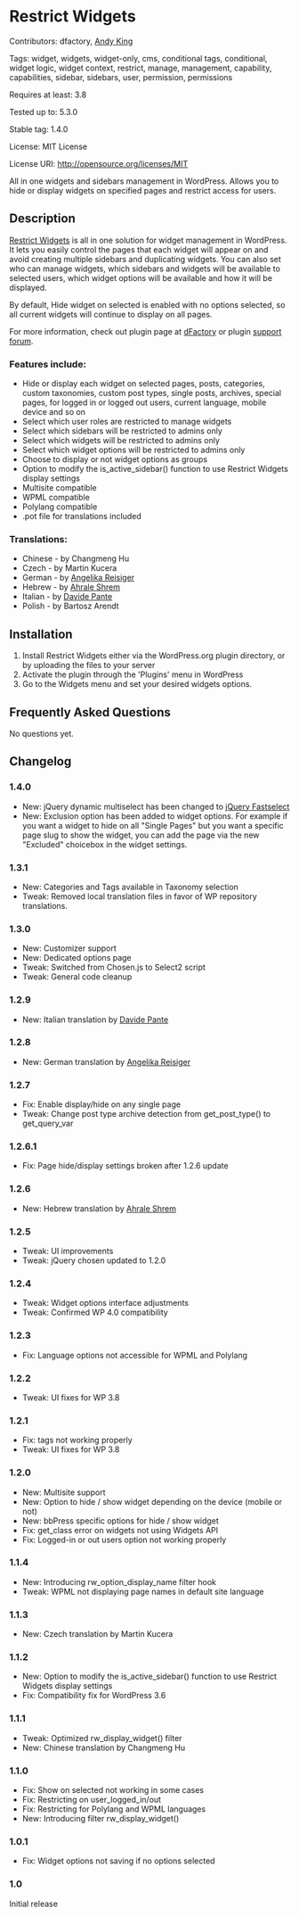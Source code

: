 # Restrict Widgets
Contributors: dfactory, [Andy King](https://github.com/treminaor)

Tags: widget, widgets, widget-only, cms, conditional tags, conditional, widget logic, widget context, restrict, manage, management, capability, capabilities, sidebar, sidebars, user, permission, permissions

Requires at least: 3.8

Tested up to: 5.3.0

Stable tag: 1.4.0

License: MIT License

License URI: http://opensource.org/licenses/MIT

All in one widgets and sidebars management in WordPress. Allows you to hide or display widgets on specified pages and restrict access for users.

## Description

[Restrict Widgets](http://www.dfactory.eu/plugins/restrict-widgets/) is all in one solution for widget management in WordPress. It lets you easily control the pages that each widget will appear on and avoid creating multiple sidebars and duplicating widgets. You can also set who can manage widgets, which sidebars and widgets will be available to selected users, which widget options will be available and how it will be displayed.

By default, Hide widget on selected is enabled with no options selected, so all current widgets will continue to display on all pages.

For more information, check out plugin page at [dFactory](http://www.dfactory.eu/) or plugin [support forum](http://www.dfactory.eu/support/forum/restrict-widgets/).

### Features include:

* Hide or display each widget on selected pages, posts, categories, custom taxonomies, custom post types, single posts, archives, special pages, for logged in or logged out users, current language, mobile device and so on
* Select which user roles are restricted to manage widgets
* Select which sidebars will be restricted to admins only
* Select which widgets will be restricted to admins only
* Select which widget options will be restricted to admins only
* Choose to display or not widget options as groups
* Option to modify the is_active_sidebar() function to use Restrict Widgets display settings
* Multisite compatible
* WPML compatible
* Polylang compatible
* .pot file for translations included

### Translations:

* Chinese - by Changmeng Hu
* Czech - by Martin Kucera
* German - by [Angelika Reisiger](http://apart-webdesign.de/)
* Hebrew - by [Ahrale Shrem](http://atar4u.com/)
* Italian - by [Davide Pante](http://sododesign.it/)
* Polish - by Bartosz Arendt


## Installation

1. Install Restrict Widgets either via the WordPress.org plugin directory, or by uploading the files to your server
2. Activate the plugin through the 'Plugins' menu in WordPress
3. Go to the Widgets menu and set your desired widgets options.

## Frequently Asked Questions

No questions yet.

## Changelog

### 1.4.0
* New: jQuery dynamic multiselect has been changed to [jQuery Fastselect](https://dbrekalo.github.io/fastselect)
* New: Exclusion option has been added to widget options. For example if you want a widget to hide on all "Single Pages" but you want a specific page slug to show the widget, you can add the page via the new "Excluded" choicebox in the widget settings.

### 1.3.1
* New: Categories and Tags available in Taxonomy selection
* Tweak: Removed local translation files in favor of WP repository translations.

### 1.3.0
* New: Customizer support
* New: Dedicated options page
* Tweak: Switched from Chosen.js to Select2 script
* Tweak: General code cleanup

### 1.2.9
* New: Italian translation by [Davide Pante](http://sododesign.it/)

### 1.2.8
* New: German translation by [Angelika Reisiger](http://apart-webdesign.de/)

### 1.2.7
* Fix: Enable display/hide on any single page
* Tweak: Change post type archive detection from get_post_type() to get_query_var

### 1.2.6.1
* Fix: Page hide/display settings broken after 1.2.6 update

### 1.2.6
* New: Hebrew translation by [Ahrale Shrem](http://atar4u.com/)

### 1.2.5
* Tweak: UI improvements
* Tweak: jQuery chosen updated to 1.2.0

### 1.2.4
* Tweak: Widget options interface adjustments
* Tweak: Confirmed WP 4.0 compatibility

### 1.2.3
* Fix: Language options not accessible for WPML and Polylang

### 1.2.2
* Tweak: UI fixes for WP 3.8

### 1.2.1
* Fix: tags not working properly
* Tweak: UI fixes for WP 3.8

### 1.2.0
* New: Multisite support
* New: Option to hide / show widget depending on the device (mobile or not)
* New: bbPress specific options for hide / show widget
* Fix: get_class error on widgets not using Widgets API
* Fix: Logged-in or out users option not working properly

### 1.1.4
* New: Introducing rw_option_display_name filter hook
* Tweak: WPML not displaying page names in default site language

### 1.1.3
* New: Czech translation by Martin Kucera

### 1.1.2
* New: Option to modify the is_active_sidebar() function to use Restrict Widgets display settings
* Fix: Compatibility fix for WordPress 3.6

### 1.1.1
* Tweak: Optimized rw_display_widget() filter
* New: Chinese translation by Changmeng Hu

### 1.1.0
* Fix: Show on selected not working in some cases
* Fix: Restricting on user_logged_in/out
* Fix: Restricting for Polylang and WPML languages
* New: Introducing filter rw_display_widget()

### 1.0.1
* Fix: Widget options not saving if no options selected 

### 1.0
Initial release
